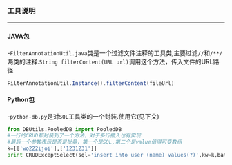 ### 工具说明 ###
-------------------
#### JAVA包 ####
-`FilterAnnotationUtil.java`类是一个过滤文件注释的工具类,主要过滤`//`和`/**/`两类的注释.`String filterContent(URL url)`调用这个方法，传入文件的URL路径
```java
FilterAnnotationUtil.Instance().filterContent(fileUrl)
```


#### Python包 ####
-`python-db.py`是对`SQL`工具类的一个封装.使用它(见下文)
```python
from DBUtils.PooledDB import PooledDB
#一行的CRUD都封装到了一个方法，对于多行插入也有实现
#最后一个参数表示是否是批量，第一个是SQL,第二个是value值得可变数组
k=[['wo222ijoi'],['1231231']]
print CRUDExceptSelect(sql='insert into user (name) values(?)',kw=k,batch=True)

```
